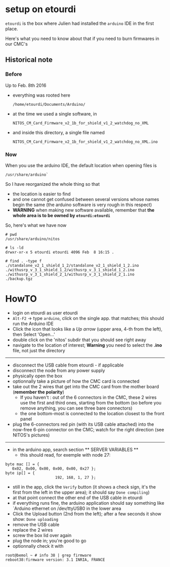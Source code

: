 # setup on etourdi

`etourdi` is the box where Julien had installed the `arduino` IDE in the first place.

Here's what you need to know about that if you need to burn firmwares in our CMC's

## Historical note

### Before

Up to Feb. 8th 2016
* everything was rooted here
 
    `/home/etourdi/Documents/Arduino/`

* at the time we used a single software, in

    `NITOS_CM_Card_Firmware_v2_1b_for_shield_v1_2_watchdog_no_XML`

* and inside this directory, a single file named

    `NITOS_CM_Card_Firmware_v2_1b_for_shield_v1_2_watchdog_no_XML.ino`

### Now

When you use the arduino IDE, the default location when opening files is
```
/usr/share/arduino`
```

So I have reorganized the whole thing so that
* the location is easier to find
* and one cannot get confused between several versions whose names begin the same (the arduino software is very rough in this respect)
* **WARNING** when making new software available, remember that **the whole area is to be owned by `etourdi:etourdi`**

So, here's what we have now

```
# pwd
/usr/share/arduino/nitos

# ls -ld
drwxr-xr-x 5 etourdi etourdi 4096 Feb  8 16:15 .

# find . -type f
./standalone_v2_1_shield_1_2/standalone_v2_1_shield_1_2.ino
./withusrp_v_3_1_shield_1_2/withusrp_v_3_1_shield_1_2.ino
./withusrp_v_3_1_shield_2_1/withusrp_v_3_1_shield_2_1.ino
./backup.tgz
```

# HowTO

* login on etourdi as user etourdi
* `Alt-F2` -> type `arduino`, click on the single app. that matches; this should run the Arduino IDE
* Click the icon that looks like a *Up arrow* (upper area, 4-th from the left), then Select 'Open...'
* double click on the 'nitos' subdir that you should see right away
* navigate to the location of interest; **Warning** you need to select the **.ino** file, not just the directory
---
* disconnect the USB cable from etourdi - if applicable
* disconnect the node from any power supply
* physically open the box
* optionnally take a picture of how the CMC card is connected
* take out the 2 wires that get into the CMC card from the mother board (**remember the polarity**)
  * If you haven't : out of the 6 connectors in the CMC, these 2 wires use the first and third ones, starting from the bottom (so before you remove anything, you can see three bare connectors)
  * the one bottom-most is connected to the location closest to the front panel
* plug the 6-connectors red pin (with its USB cable attached) into the now-free 6-pin connector on the CMC; watch for the right direction (see NITOS's pictures)

---
* in the arduino app, search section ** SERVER VARIABLES **
  * this should read, for exemple with node 27:

```
byte mac [] = {
   0x02, 0x00, 0x00, 0x00, 0x00, 0x27 };
byte ip[] = {
                      192, 168, 1, 27 };
```
* still in the app, click the `Verify` button (it shows a check sign, it's the first from the left in the upper area); it should say `Done compiling`)
* at that point connect the other end of the USB cable in etourdi
* if everything runs fine, the arduino application should say something like `Arduino ethernet on /dev/ttyUSB0 in the lower area
* Click the Upload button (2nd from the left); after a few seconds it show show: `Done uploading`
* remove the USB cable
* replace the 2 wires
* screw the box lid over again
* plug the node in; you're good to go
* optionnally check it with
```
root@bemol ~ # info 38 | grep firmware
reboot38:firmware version: 3.1 INRIA, FRANCE
``` 